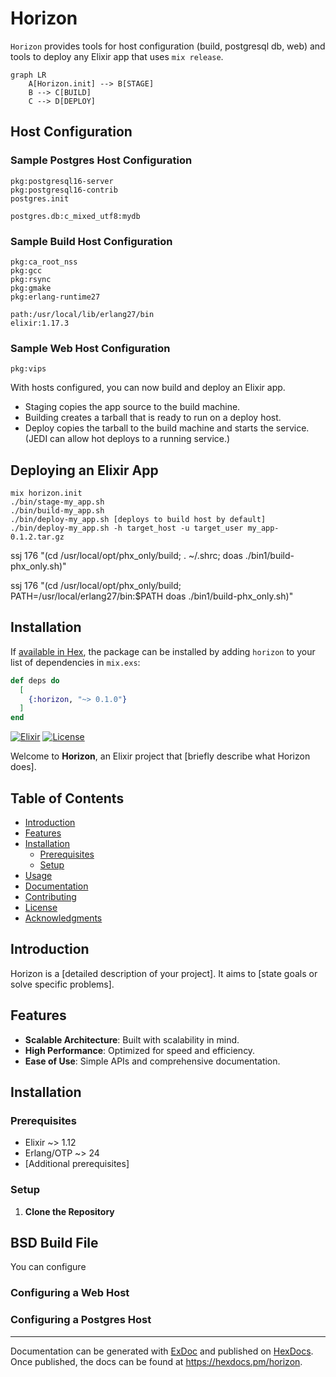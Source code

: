 # Horizon


`Horizon` provides tools for host configuration (build, postgresql db, web) and tools to deploy any Elixir app that uses `mix release`. 

```mermaid
graph LR
    A[Horizon.init] --> B[STAGE]
    B --> C[BUILD]
    C --> D[DEPLOY]
```


## Host Configuration

### Sample Postgres Host Configuration

```
pkg:postgresql16-server
pkg:postgresql16-contrib
postgres.init

postgres.db:c_mixed_utf8:mydb
```

### Sample Build Host Configuration

```
pkg:ca_root_nss
pkg:gcc
pkg:rsync
pkg:gmake
pkg:erlang-runtime27

path:/usr/local/lib/erlang27/bin
elixir:1.17.3
```

### Sample Web Host Configuration

```
pkg:vips
```


With hosts configured, you can now build and deploy an Elixir app.

- Staging copies the app source to the build machine.
- Building creates a tarball that is ready to run on a deploy host.
- Deploy copies the tarball to the build machine and starts the service. (JEDI can allow hot deploys to a running service.)


## Deploying an Elixir App

```shell
mix horizon.init
./bin/stage-my_app.sh
./bin/build-my_app.sh
./bin/deploy-my_app.sh [deploys to build host by default]
./bin/deploy-my_app.sh -h target_host -u target_user my_app-0.1.2.tar.gz
```



ssj 176 "(cd /usr/local/opt/phx_only/build; . ~/.shrc; doas ./bin1/build-phx_only.sh)"

ssj 176 "(cd /usr/local/opt/phx_only/build; PATH=/usr/local/erlang27/bin:$PATH doas ./bin1/build-phx_only.sh)"

## Installation

If [available in Hex](https://hex.pm/docs/publish), the package can be installed
by adding `horizon` to your list of dependencies in `mix.exs`:

```elixir
def deps do
  [
    {:horizon, "~> 0.1.0"}
  ]
end
```

[![Elixir](d)](https://elixir-lang.org/)
[![License](https://img.shields.io/badge/license-MIT-blue.svg)](LICENSE)

Welcome to **Horizon**, an Elixir project that [briefly describe what Horizon does].





## Table of Contents

- [Introduction](#introduction)
- [Features](#features)
- [Installation](#installation)
  - [Prerequisites](#prerequisites)
  - [Setup](#setup)
- [Usage](#usage)
- [Documentation](#documentation)
- [Contributing](#contributing)
- [License](#license)
- [Acknowledgments](#acknowledgments)

## Introduction

Horizon is a [detailed description of your project]. It aims to [state goals or solve specific problems].

## Features

- **Scalable Architecture**: Built with scalability in mind.
- **High Performance**: Optimized for speed and efficiency.
- **Ease of Use**: Simple APIs and comprehensive documentation.

## Installation

### Prerequisites

- Elixir ~> 1.12
- Erlang/OTP ~> 24
- [Additional prerequisites]

### Setup

1. **Clone the Repository**

## BSD Build File

You can configure

### Configuring a Web Host

### Configuring a Postgres Host


---


Documentation can be generated with [ExDoc](https://github.com/elixir-lang/ex_doc)
and published on [HexDocs](https://hexdocs.pm). Once published, the docs can
be found at <https://hexdocs.pm/horizon>.




